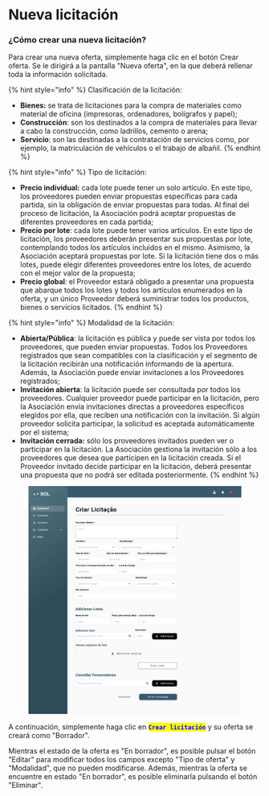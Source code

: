 # Nueva licitación

### ¿Cómo crear una nueva licitación?

Para crear una nueva oferta, simplemente haga clic en el botón Crear oferta. Se le dirigirá a la pantalla "Nueva oferta", en la que deberá rellenar toda la información solicitada.

{% hint style="info" %}
Clasificación de la licitación:

* **Bienes:** se trata de licitaciones para la compra de materiales como material de oficina (impresoras, ordenadores, bolígrafos y papel);
* **Construcción**: son los destinados a la compra de materiales para llevar a cabo la construcción, como ladrillos, cemento o arena;
* **Servicio**: son las destinadas a la contratación de servicios como, por ejemplo, la matriculación de vehículos o el trabajo de albañil.
{% endhint %}

{% hint style="info" %}
Tipo de licitación:

* **Precio individual:** cada lote puede tener un solo artículo. En este tipo, los proveedores pueden enviar propuestas específicas para cada partida, sin la obligación de enviar propuestas para todas. Al final del proceso de licitación, la Asociación podrá aceptar propuestas de diferentes proveedores en cada partida;
* **Precio por lote**: cada lote puede tener varios artículos. En este tipo de licitación, los proveedores deberán presentar sus propuestas por lote, contemplando todos los artículos incluidos en el mismo. Asimismo, la Asociación aceptará propuestas por lote. Si la licitación tiene dos o más lotes, puede elegir diferentes proveedores entre los lotes, de acuerdo con el mejor valor de la propuesta;
* **Precio global**: el Proveedor estará obligado a presentar una propuesta que abarque todos los lotes y todos los artículos enumerados en la oferta, y un único Proveedor deberá suministrar todos los productos, bienes o servicios licitados.
{% endhint %}

{% hint style="info" %}
Modalidad de la licitación:

* **Abierta/Pública**: la licitación es pública y puede ser vista por todos los proveedores, que pueden enviar propuestas. Todos los Proveedores registrados que sean compatibles con la clasificación y el segmento de la licitación recibirán una notificación informando de la apertura. Además, la Asociación puede enviar invitaciones a los Proveedores registrados;
* **Invitación abierta**: la licitación puede ser consultada por todos los proveedores. Cualquier proveedor puede participar en la licitación, pero la Asociación envía invitaciones directas a proveedores específicos elegidos por ella, que reciben una notificación con la invitación. Si algún proveedor solicita participar, la solicitud es aceptada automáticamente por el sistema;
* **Invitación cerrada:** sólo los proveedores invitados pueden ver o participar en la licitación. La Asociación gestiona la invitación sólo a los proveedores que desea que participen en la licitación creada. Si el Proveedor invitado decide participar en la licitación, deberá presentar una propuesta que no podrá ser editada posteriormente.
{% endhint %}

<figure><img src="../../../.gitbook/assets/Adicionar Licitações.png" alt=""><figcaption></figcaption></figure>

A continuación, simplemente haga clic en <mark style="color:blue;">**`Crear licitación`**</mark> y su oferta se creará como "Borrador".

Mientras el estado de la oferta es "En borrador", es posible pulsar el botón "Editar" para modificar todos los campos excepto "Tipo de oferta" y "Modalidad", que no pueden modificarse. Además, mientras la oferta se encuentre en estado "En borrador", es posible eliminarla pulsando el botón "Eliminar".
